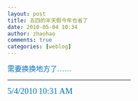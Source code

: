 ```yaml
---
layout: post
title: 五四的半天假今年也省了
date: 2010-05-04 10:34
author: zhaohao
comments: true
categories: [weblog]
---
```

<div>
<p style="text-align: left;" align="left"><span style="font-size: 12.0pt; font-family: '微软雅黑','sans-serif'; color: #0070c0;">需要换换地方了……</span></p>

<div style="text-align: left;" align="left">

<hr style="color: #4f81bd;" align="left" noshade="noshade" size="3" width="55%" />

</div>
<p style="text-align: left;" align="left"><span lang="EN-US" style="font-size: 14.0pt; font-family: 'Arial Narrow','sans-serif'; color: #0070c0;">5/4/2010</span> <span lang="EN-US" style="font-size: 14.0pt; font-family: 'Arial Narrow','sans-serif'; color: #0070c0;">10:31 AM</span></p>

</div>
